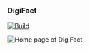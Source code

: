 ### DigiFact

[![Build](https://github.com/DigifactAI/digifact-website/actions/workflows/main.yml/badge.svg)](https://github.com/DigifactAI/digifact-website/actions/workflows/main.yml)

![Home page of DigiFact](https://digifact.tech/)


